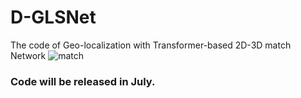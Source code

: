 # D-GLSNet
The code of Geo-localization with Transformer-based 2D-3D match Network
![match](https://user-images.githubusercontent.com/62733876/228411514-c1823860-402c-4f71-b60a-f6bac7c5d457.png)

### Code will be released in July.

